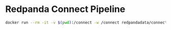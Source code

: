# Redpanda Connect Pipeline

```bash
docker run --rm -it -v $(pwd):/connect -w /connect redpandadata/connect:4.58 streams -r shared.yaml connect1.yaml connect2.yaml
```
